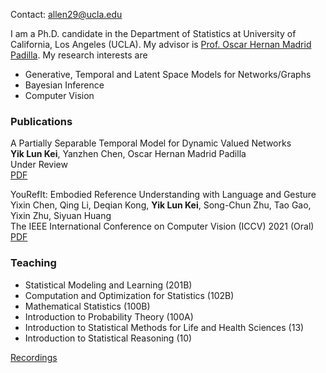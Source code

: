 Contact: allen29@ucla.edu

I am a Ph.D. candidate in the Department of Statistics at University of California, Los Angeles (UCLA). My advisor is [Prof. Oscar Hernan Madrid Padilla](https://hernanmp.github.io). My research interests are 

- Generative, Temporal and Latent Space Models for Networks/Graphs
- Bayesian Inference
- Computer Vision

### Publications

A Partially Separable Temporal Model for Dynamic Valued Networks\
**Yik Lun Kei**, Yanzhen Chen, Oscar Hernan Madrid Padilla\
Under Review\
[PDF](http://arxiv.org/abs/2205.13651)

YouRefIt: Embodied Reference Understanding with Language and Gesture\
Yixin Chen, Qing Li, Deqian Kong, **Yik Lun Kei**, Song-Chun Zhu, Tao Gao, Yixin Zhu, Siyuan Huang\
The IEEE International Conference on Computer Vision (ICCV) 2021 (Oral)
[PDF](http://openaccess.thecvf.com/content/ICCV2021/papers/Chen_YouRefIt_Embodied_Reference_Understanding_With_Language_and_Gesture_ICCV_2021_paper.pdf)

### Teaching
- Statistical Modeling and Learning (201B)
- Computation and Optimization for Statistics (102B)
- Mathematical Statistics (100B)
- Introduction to Probability Theory (100A)
- Introduction to Statistical Methods for Life and Health Sciences (13)
- Introduction to Statistical Reasoning (10)

[Recordings](https://www.youtube.com/c/AllenKei)

